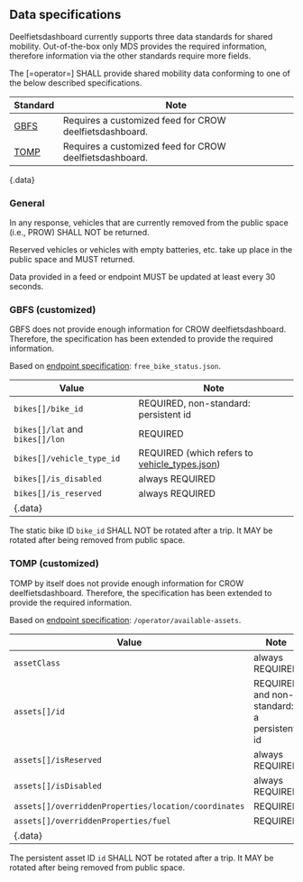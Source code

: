 ## Data specifications

Deelfietsdashboard currently supports three data standards for shared mobility.
Out-of-the-box only MDS provides the required information, therefore information via the other standards require more fields.

<div class='advisement'>

The [=operator=] SHALL provide shared mobility data conforming to one of the below described specifications.

</div>

Standard | Note
---|---
[GBFS](#gbfs-customized) | Requires a customized feed for CROW deelfietsdashboard.
[TOMP](#tomp-customized) | Requires a customized feed for CROW deelfietsdashboard.
{.data}

### General

<div class="advisement">

In any response, vehicles that are currently removed from the public space (i.e., PROW) SHALL NOT be returned.

Reserved vehicles or vehicles with empty batteries, etc. take up place in the public space and MUST returned.

Data provided in a feed or endpoint MUST be updated at least every 30 seconds.

</div>

### GBFS (customized)

<div class="note">
GBFS does not provide enough information for CROW deelfietsdashboard. 
Therefore, the specification has been extended to provide the required information.
</div>


Based on [endpoint specification][2]: `free_bike_status.json`.

Value | Note
---|---
`bikes[]/bike_id` | REQUIRED, non-standard: persistent id
`bikes[]/lat` and `bikes[]/lon` | REQUIRED
`bikes[]/vehicle_type_id` | REQUIRED (which refers to [vehicle_types.json][vehicle_types])
`bikes[]/is_disabled` | always REQUIRED 
`bikes[]/is_reserved` | always REQUIRED 
{.data} |

The static bike ID `bike_id` SHALL NOT be rotated after a trip.
It MAY be rotated after being removed from public space.

[2]: https://github.com/NABSA/gbfs/blob/master/gbfs.md#free_bike_statusjson
[vehicle_types]: https://github.com/NABSA/gbfs/blob/master/gbfs.md#vehicle_typesjson-added-in-v21

### TOMP (customized)

<div class="note">
TOMP by itself does not provide enough information for CROW deelfietsdashboard. 
Therefore, the specification has been extended to provide the required information.
</div>


Based on [endpoint specification][3]: `/operator/available-assets`. 

Value | Note
---|--- 
`assetClass` | always REQUIRED
`assets[]/id` | REQUIRED and non-standard: a persistent id
`assets[]/isReserved` | always REQUIRED
`assets[]/isDisabled` | always REQUIRED
`assets[]/overriddenProperties/location/coordinates` | REQUIRED
`assets[]/overriddenProperties/fuel` | REQUIRED
{.data} |

The persistent asset ID `id` SHALL NOT be rotated after a trip.
It MAY be rotated after being removed from public space.


[3]: https://app.swaggerhub.com/apis-docs/TOMP-API-WG/transport-operator_maas_provider_api/1.1.0#/operator%20information/get_operator_available_assets

[4]: https://github.com/openmobilityfoundation/mobility-data-specification/blob/main/general-information.md#vehicle-states
